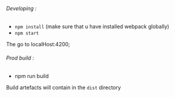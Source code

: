 ###### Developing :
- `npm install` (make sure that u have installed webpack globally)
- `npm start`

The go to localHost:4200;

###### Prod build :

- npm run build

Build artefacts will contain in the `dist` directory